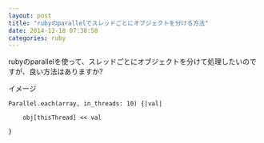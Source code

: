 ```yaml
---
layout: post
title: "rubyのparallelでスレッドごとにオブジェクトを分ける方法"
date: 2014-12-18 07:38:58
categories: ruby
---
```

<p>rubyのparallelを使って、スレッドごとにオブジェクトを分けて処理したいのですが、良い方法はありますか?</p>

<p>イメージ</p>

<pre><code>Parallel.each(array, in_threads: 10) {|val|

    obj[thisThread] &lt;&lt; val

}
</code></pre>
